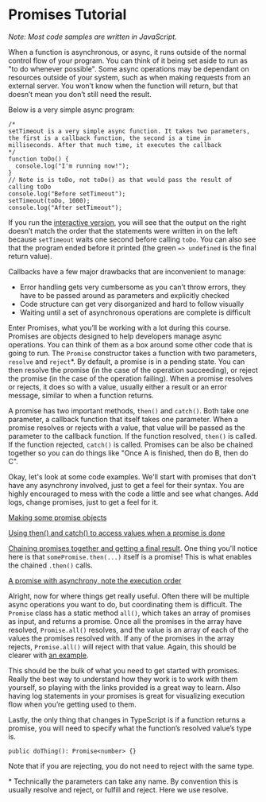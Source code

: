 # Promises Tutorial

<!-- Adapted from https://docs.google.com/document/d/e/2PACX-1vTCJJ5hV2L5xBNRP4K6EL7D8Ai-2m4KWzgmRu_Z4DzSI-U-V-IhbrpDhZPrLzPdq6l4n101iCQDOT4J/pub -->

_Note: Most code samples are written in JavaScript._

When a function is asynchronous, or async, it runs outside of the normal control flow of your program. You can think of it being set aside to run as "to do whenever possible". Some async operations may be dependant on resources outside of your system, such as when making requests from an external server. You won’t know when the function will return, but that doesn’t mean you don’t still need the result.

Below is a very simple async program:
```JS
/*
setTimeout is a very simple async function. It takes two parameters, the first is a callback function, the second is a time in milliseconds. After that much time, it executes the callback
*/
function toDo() {
  console.log("I'm running now!");
}
// Note is is toDo, not toDo() as that would pass the result of calling toDo
console.log("Before setTimeout");
setTimeout(toDo, 1000);
console.log("After setTimeout");
```

If you run the [interactive version](https://repl.it/@lucasz/Simple-async-example), you will see that the output on the right doesn’t match the order that the statements were written in on the left because `setTimeout` waits one second before calling `toDo`. You can also see that the program ended before it printed (the green `=> undefined` is the final return value).

Callbacks have a few major drawbacks that are inconvenient to manage:
  - Error handling gets very cumbersome as you can’t throw errors, they have to be passed around as parameters and explicitly checked
  - Code structure can get very disorganized and hard to follow visually
  - Waiting until a set of asynchronous operations are complete is difficult

Enter Promises, what you’ll be working with a lot during this course. Promises are objects designed to help developers manage async operations. You can think of them as a box around some other code that is going to run. The `Promise` constructor takes a function with two parameters, `resolve` and `reject`\*. By default, a promise is in a pending state. You can then resolve the promise (in the case of the operation succeeding), or reject the promise (in the case of the operation failing). When a promise resolves or rejects, it does so with a value, usually either a result or an error message, similar to when a function returns.

A promise has two important methods, `then()` and `catch()`. Both take one parameter, a callback function that itself takes one parameter. When a promise resolves or rejects with a value, that value will be passed as the parameter to the callback function. If the function resolved, `then()` is called. If the function rejected, `catch()` is called.
Promises can be also be chained together so you can do things like "Once A is finished, then do B, then do C".

Okay, let's look at some code examples. We'll start with promises that don't have any asynchrony involved, just to get a feel for their syntax. You are highly encouraged to mess with the code a little and see what changes. Add logs, change promises, just to get a feel for it.

[Making some promise objects](https://repl.it/@lucasz/Making-a-new-Promise)

[Using then() and catch() to access values when a promise is done](https://repl.it/@lucasz/Accessing-promise-values)

[Chaining promises together and getting a final result](https://repl.it/@lucasz/Chaining-promises). One thing you'll notice here is that `somePromise.then(...)` itself is a promise! This is what enables the chained `.then()` calls.

[A promise with asynchrony, note the execution order](https://repl.it/@lucasz/Actually-async-promises)

Alright, now for where things get really useful. Often there will be multiple async operations you want to do, but coordinating them is difficult. The `Promise` class has a static method `all()`, which takes an array of promises as input, and returns a promise. Once all the promises in the array have resolved, `Promise.all()` resolves, and the value is an array of each of the values the promises resolved with. If any of the promises in the array rejects, `Promise.all()` will reject with that value. Again, this should be clearer with [an example](https://repl.it/@lucasz/Promiseall).

This should be the bulk of what you need to get started with promises. Really the best way to understand how they work is to work with them yourself, so playing with the links provided is a great way to learn. Also having log statements in your promises is great for visualizing execution flow when you’re getting used to them.

Lastly, the only thing that changes in TypeScript is if a function returns a promise, you will need to specify what the function’s resolved value’s type is.
```TS
public doThing(): Promise<number> {}
```
Note that if you are rejecting, you do not need to reject with the same type.

\* Technically the parameters can take any name. By convention this is usually resolve and reject, or fulfill and reject. Here we use resolve.
